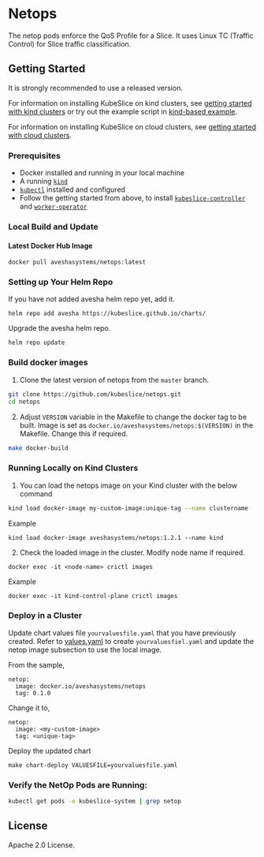 # Netops


The netop pods enforce the QoS Profile for a Slice. It uses Linux TC (Traffic Control) for Slice traffic classification.

## Getting Started
It is strongly recommended to use a released version.

For information on installing KubeSlice on kind clusters, see [getting started with kind clusters](https://docs.avesha.io/opensource/getting-started-with-kind-clusters) or try out the example script in [kind-based example](https://github.com/kubeslice/examples/tree/master/kind).

For information on installing KubeSlice on cloud clusters, see [getting started with cloud clusters](https://docs.avesha.io/opensource/getting-started-with-cloud-clusters). 

### Prerequisites

* Docker installed and running in your local machine
* A running [`kind`](https://kind.sigs.k8s.io/)
* [`kubectl`](https://kubernetes.io/docs/tasks/tools/) installed and configured
* Follow the getting started from above, to install [`kubeslice-controller`](https://github.com/kubeslice/kubeslice-controller) and [`worker-operator`](https://github.com/kubeslice/worker-operator)

### Local Build and Update 

#### Latest Docker Hub Image

```console
docker pull aveshasystems/netops:latest
```

### Setting up Your Helm Repo

If you have not added avesha helm repo yet, add it.

```console
helm repo add avesha https://kubeslice.github.io/charts/
```

Upgrade the avesha helm repo.

```console
helm repo update
```

### Build docker images

1. Clone the latest version of netops from  the `master` branch. 

```bash
git clone https://github.com/kubeslice/netops.git
cd netops
```

2. Adjust `VERSION` variable in the Makefile to change the docker tag to be built.
Image is set as `docker.io/aveshasystems/netops:$(VERSION)` in the Makefile. Change this if required.

```bash
make docker-build
```

### Running Locally on Kind Clusters

1. You can load the netops image on your Kind cluster with the below command

```bash
kind load docker-image my-custom-image:unique-tag --name clustername
```

Example

```console
kind load docker-image aveshasystems/netops:1.2.1 --name kind
```

2. Check the loaded image in the cluster. Modify node name if required.

```console
docker exec -it <node-name> crictl images
```

Example

```console
docker exec -it kind-control-plane crictl images
```


### Deploy in a Cluster

Update chart values file `yourvaluesfile.yaml` that you have previously created.
Refer to [values.yaml](https://github.com/kubeslice/charts/blob/master/kubeslice-worker/values.yaml) to create `yourvaluesfiel.yaml` and update the netop image subsection to use the local image.

From the sample, 

```
netop:
  image: docker.io/aveshasystems/netops
  tag: 0.1.0
```

Change it to,

```
netop:
  image: <my-custom-image>
  tag: <unique-tag>
```

Deploy the updated chart

```console
make chart-deploy VALUESFILE=yourvaluesfile.yaml
```

### Verify the NetOp Pods are Running:

```bash
kubectl get pods -n kubeslice-system | grep netop
```

## License
Apache 2.0 License.
